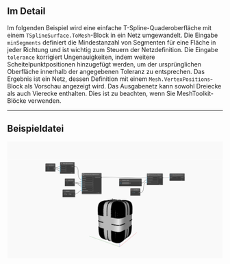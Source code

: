 ## Im Detail
Im folgenden Beispiel wird eine einfache T-Spline-Quaderoberfläche mit einem `TSplineSurface.ToMesh`-Block in ein Netz umgewandelt. Die Eingabe `minSegments` definiert die Mindestanzahl von Segmenten für eine Fläche in jeder Richtung und ist wichtig zum Steuern der Netzdefinition. Die Eingabe `tolerance` korrigiert Ungenauigkeiten, indem weitere Scheitelpunktpositionen hinzugefügt werden, um der ursprünglichen Oberfläche innerhalb der angegebenen Toleranz zu entsprechen. Das Ergebnis ist ein Netz, dessen Definition mit einem `Mesh.VertexPositions`-Block als Vorschau angezeigt wird.
Das Ausgabenetz kann sowohl Dreiecke als auch Vierecke enthalten. Dies ist zu beachten, wenn Sie MeshToolkit-Blöcke verwenden.
___
## Beispieldatei

![TSplineSurface.ToMesh](./Autodesk.DesignScript.Geometry.TSpline.TSplineSurface.ToMesh_img.jpg)
